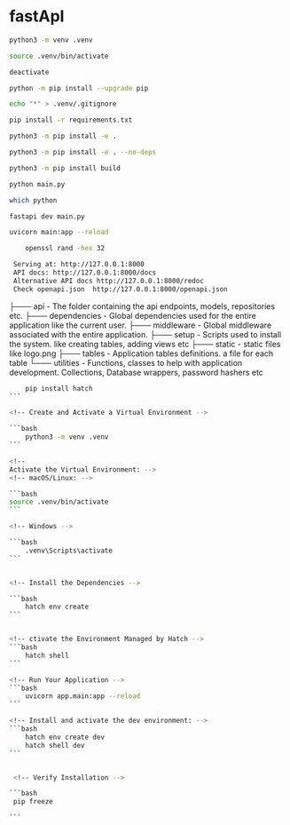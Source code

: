 # fastApI

<!-- To create a virtual environment -->

```bash
python3 -m venv .venv
```

<!-- Activate the new virtual environment  -->

```bash
source .venv/bin/activate
```

<!-- Deactivate the Virtual Environment -->

```bash
deactivate
```

<!-- Upgrade pip -->

```bash
python -m pip install --upgrade pip
```

<!-- Add .gitigonre -->

```bash
echo "*" > .venv/.gitignore
```

<!-- Install dependencies form requirements -->

```bash
pip install -r requirements.txt

```

<!-- Working in dev mode -->

```bash
python3 -m pip install -e .

python3 -m pip install -e . --no-deps

```

```bash
python3 -m pip install build
```

<!-- Run program -->

```bash
python main.py
```

<!-- Checking a virtual environment -->

```bash
which python
```

<!-- Run the code -->

```bash
fastapi dev main.py

uvicorn main:app --reload
```

<!-- To generate a secure random secret key  -->

```bash
    openssl rand -hex 32
```

<!-- FastAPI CLI - Development mode -->

```bash
 Serving at: http://127.0.0.1:8000
 API docs: http://127.0.0.1:8000/docs
 Alternative API docs http://127.0.0.1:8000/redoc
 Check openapi.json  http://127.0.0.1:8000/openapi.json
```

├─── api - The folder containing the api endpoints, models, repositories etc.
├─── dependencies - Global dependencies used for the entire application like the current user.
├─── middleware - Global middleware associated with the entire application.
├─── setup - Scripts used to install the system. like creating tables, adding views etc
├─── static - static files like logo.png
├─── tables - Application tables definitions. a file for each table
└─── utilities - Functions, classes to help with application development. Collections, Database wrappers, password hashers etc

<!-- Install the Required Build Tool -->

````bash
    pip install hatch
```

<!-- Create and Activate a Virtual Environment -->

```bash
    python3 -m venv .venv
```

<!--
Activate the Virtual Environment: -->
<!-- macOS/Linux: -->

```bash
source .venv/bin/activate
```

<!-- Windows -->

```bash
    .venv\Scripts\activate
```


<!-- Install the Dependencies -->

```bash
    hatch env create
```


<!-- ctivate the Environment Managed by Hatch -->
```bash
    hatch shell
```

<!-- Run Your Application -->
```bash
    uvicorn app.main:app --reload
```

<!-- Install and activate the dev environment: -->
```bash
    hatch env create dev
    hatch shell dev
```


 <!-- Verify Installation -->

```bash
 pip freeze

```

````
